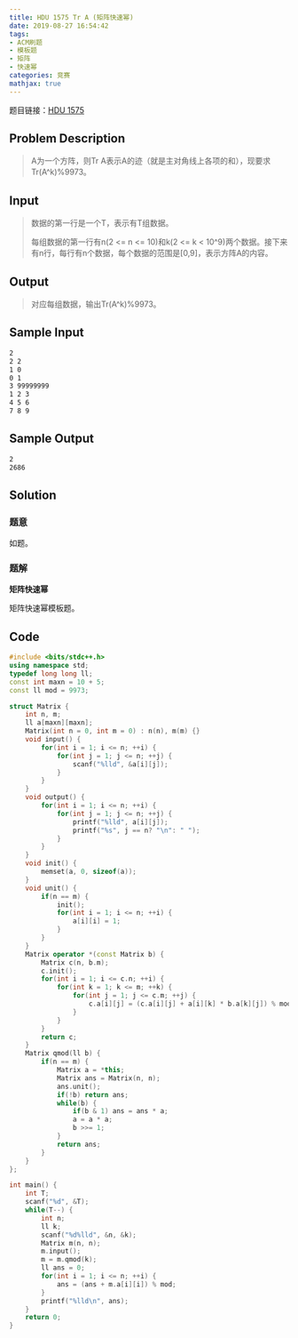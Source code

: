 ```yaml
---
title: HDU 1575 Tr A (矩阵快速幂)
date: 2019-08-27 16:54:42
tags:
- ACM刷题
- 模板题
- 矩阵
- 快速幂
categories: 竞赛
mathjax: true
---
```


题目链接：[HDU 1575](http://acm.hdu.edu.cn/showproblem.php?pid=1575)

## Problem Description
> A为一个方阵，则Tr A表示A的迹（就是主对角线上各项的和），现要求Tr(A^k)%9973。  
 
<!--more-->

## Input
> 数据的第一行是一个T，表示有T组数据。 
> 
> 每组数据的第一行有n(2 <= n <= 10)和k(2 <= k < 10^9)两个数据。接下来有n行，每行有n个数据，每个数据的范围是[0,9]，表示方阵A的内容。  
 

## Output
> 对应每组数据，输出Tr(A^k)%9973。
 

## Sample Input

```markdown
2
2 2
1 0
0 1
3 99999999
1 2 3
4 5 6
7 8 9
```

## Sample Output

```markdown
2
2686
```

## Solution

### 题意

如题。

### 题解

**矩阵快速幂**

矩阵快速幂模板题。

## Code

```cpp
#include <bits/stdc++.h>
using namespace std;
typedef long long ll;
const int maxn = 10 + 5;
const ll mod = 9973;

struct Matrix {
    int n, m;
    ll a[maxn][maxn];
    Matrix(int n = 0, int m = 0) : n(n), m(m) {}
    void input() {
        for(int i = 1; i <= n; ++i) {
            for(int j = 1; j <= n; ++j) {
                scanf("%lld", &a[i][j]);
            }
        }
    }
    void output() {
        for(int i = 1; i <= n; ++i) {
            for(int j = 1; j <= n; ++j) {
                printf("%lld", a[i][j]);
                printf("%s", j == n? "\n": " ");
            }
        }
    }
    void init() {
        memset(a, 0, sizeof(a));
    }
    void unit() {
        if(n == m) {
            init();
            for(int i = 1; i <= n; ++i) {
                a[i][i] = 1;
            }
        }
    }
    Matrix operator *(const Matrix b) {
        Matrix c(n, b.m);
        c.init();
        for(int i = 1; i <= c.n; ++i) {
            for(int k = 1; k <= m; ++k) {
                for(int j = 1; j <= c.m; ++j) {
                    c.a[i][j] = (c.a[i][j] + a[i][k] * b.a[k][j]) % mod;
                }
            }
        }
        return c;
    }
    Matrix qmod(ll b) {
        if(n == m) {
            Matrix a = *this;
            Matrix ans = Matrix(n, n);
            ans.unit();
            if(!b) return ans;
            while(b) {
                if(b & 1) ans = ans * a;
                a = a * a;
                b >>= 1;
            }
            return ans;
        }
    }
};

int main() {
    int T;
    scanf("%d", &T);
    while(T--) {
        int n;
        ll k;
        scanf("%d%lld", &n, &k);
        Matrix m(n, n);
        m.input();
        m = m.qmod(k);
        ll ans = 0;
        for(int i = 1; i <= n; ++i) {
            ans = (ans + m.a[i][i]) % mod;
        }
        printf("%lld\n", ans);
    }
    return 0;
}
```
